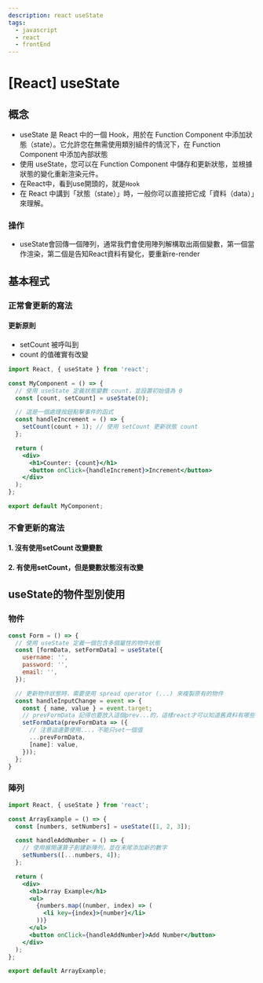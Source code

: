 ```yaml
---
description: react useState
tags:
  - javascript
  - react
  - frontEnd
---
```


# [React] useState
## 概念
* useState 是 React 中的一個 Hook，用於在 Function Component 中添加狀態（state）。它允許您在無需使用類別組件的情況下，在 Function Component 中添加內部狀態
* 使用 useState，您可以在 Function Component 中儲存和更新狀態，並根據狀態的變化重新渲染元件。
* 在React中，看到use開頭的，就是`Hook`
* 在 React 中講到「狀態（state）」時，一般你可以直接把它成「資料（data）」來理解。
### 操作
* useState會回傳一個陣列，通常我們會使用陣列解構取出兩個變數，第一個當作渲染，第二個是告知React資料有變化，要重新re-render

## 基本程式
### 正常會更新的寫法
#### 更新原則
* setCount 被呼叫到
* count 的值確實有改變
```jsx
import React, { useState } from 'react';

const MyComponent = () => {
  // 使用 useState 定義狀態變數 count，並設置初始值為 0
  const [count, setCount] = useState(0);

  // 這是一個處理按鈕點擊事件的函式
  const handleIncrement = () => {
    setCount(count + 1); // 使用 setCount 更新狀態 count
  };

  return (
    <div>
      <h1>Counter: {count}</h1>
      <button onClick={handleIncrement}>Increment</button>
    </div>
  );
};

export default MyComponent;
```
### 不會更新的寫法
#### 1. 沒有使用setCount 改變變數
#### 2. 有使用setCount，但是變數狀態沒有改變

## useState的物件型別使用
### 物件
```jsx
const Form = () => {
  // 使用 useState 定義一個包含多個屬性的物件狀態
  const [formData, setFormData] = useState({
    username: '',
    password: '',
    email: '',
  });

  // 更新物件狀態時，需要使用 spread operator (...) 來複製原有的物件
  const handleInputChange = event => {
    const { name, value } = event.target;
    // prevFormData 記得也要放入這個prev...的，這樣react才可以知道舊資料有哪些
    setFormData(prevFormData => ({
      // 注意這邊要使用...，不能只set一個值
      ...prevFormData,
      [name]: value,
    }));
  };
}
```
### 陣列
```jsx
import React, { useState } from 'react';

const ArrayExample = () => {
  const [numbers, setNumbers] = useState([1, 2, 3]);

  const handleAddNumber = () => {
    // 使用展開運算子創建新陣列，並在末尾添加新的數字
    setNumbers([...numbers, 4]);
  };

  return (
    <div>
      <h1>Array Example</h1>
      <ul>
        {numbers.map((number, index) => (
          <li key={index}>{number}</li>
        ))}
      </ul>
      <button onClick={handleAddNumber}>Add Number</button>
    </div>
  );
};

export default ArrayExample;

```
